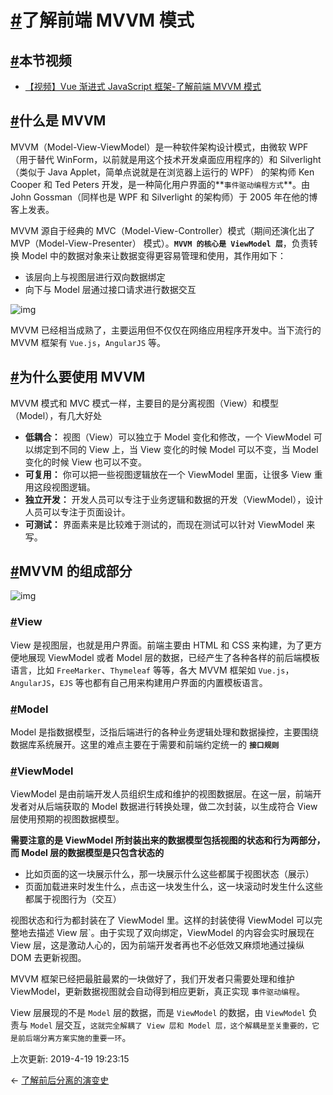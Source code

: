 # [#](https://funtl.com/zh/vue-prepare/了解前端-MVVM-模式.html#了解前端-mvvm-模式)了解前端 MVVM 模式

## [#](https://funtl.com/zh/vue-prepare/了解前端-MVVM-模式.html#本节视频)本节视频

- [【视频】Vue 渐进式 JavaScript 框架-了解前端 MVVM 模式](https://www.bilibili.com/video/av43513191/)

## [#](https://funtl.com/zh/vue-prepare/了解前端-MVVM-模式.html#什么是-mvvm)什么是 MVVM

MVVM（Model-View-ViewModel）是一种软件架构设计模式，由微软 WPF（用于替代 WinForm，以前就是用这个技术开发桌面应用程序的）和 Silverlight（类似于 Java Applet，简单点说就是在浏览器上运行的 WPF） 的架构师 Ken Cooper 和 Ted Peters 开发，是一种简化用户界面的**`事件驱动编程方式`**。由 John Gossman（同样也是 WPF 和 Silverlight 的架构师）于 2005 年在他的博客上发表。

MVVM 源自于经典的 MVC（Model-View-Controller）模式（期间还演化出了 MVP（Model-View-Presenter） 模式）。**`MVVM 的核心是 ViewModel 层`**，负责转换 Model 中的数据对象来让数据变得更容易管理和使用，其作用如下：

- 该层向上与视图层进行双向数据绑定
- 向下与 Model 层通过接口请求进行数据交互

![img](https://funtl.com/assets/Lusifer201812100001.png)

MVVM 已经相当成熟了，主要运用但不仅仅在网络应用程序开发中。当下流行的 MVVM 框架有 `Vue.js`，`AngularJS` 等。

## [#](https://funtl.com/zh/vue-prepare/了解前端-MVVM-模式.html#为什么要使用-mvvm)为什么要使用 MVVM

MVVM 模式和 MVC 模式一样，主要目的是分离视图（View）和模型（Model），有几大好处

- **低耦合：** 视图（View）可以独立于 Model 变化和修改，一个 ViewModel 可以绑定到不同的 View 上，当 View 变化的时候 Model 可以不变，当 Model 变化的时候 View 也可以不变。
- **可复用：** 你可以把一些视图逻辑放在一个 ViewModel 里面，让很多 View 重用这段视图逻辑。
- **独立开发：** 开发人员可以专注于业务逻辑和数据的开发（ViewModel），设计人员可以专注于页面设计。
- **可测试：** 界面素来是比较难于测试的，而现在测试可以针对 ViewModel 来写。

## [#](https://funtl.com/zh/vue-prepare/了解前端-MVVM-模式.html#mvvm-的组成部分)MVVM 的组成部分

![img](https://funtl.com/assets/Lusifer201812100002.png)

### [#](https://funtl.com/zh/vue-prepare/了解前端-MVVM-模式.html#view)View

View 是视图层，也就是用户界面。前端主要由 HTML 和 CSS 来构建，为了更方便地展现 ViewModel 或者 Model 层的数据，已经产生了各种各样的前后端模板语言，比如 `FreeMarker`、`Thymeleaf` 等等，各大 MVVM 框架如 `Vue.js`，`AngularJS`，`EJS` 等也都有自己用来构建用户界面的内置模板语言。

### [#](https://funtl.com/zh/vue-prepare/了解前端-MVVM-模式.html#model)Model

Model 是指数据模型，泛指后端进行的各种业务逻辑处理和数据操控，主要围绕数据库系统展开。这里的难点主要在于需要和前端约定统一的 **`接口规则`**

### [#](https://funtl.com/zh/vue-prepare/了解前端-MVVM-模式.html#viewmodel)ViewModel

ViewModel 是由前端开发人员组织生成和维护的视图数据层。在这一层，前端开发者对从后端获取的 Model 数据进行转换处理，做二次封装，以生成符合 View 层使用预期的视图数据模型。

**需要注意的是 ViewModel 所封装出来的数据模型包括视图的状态和行为两部分，而 Model 层的数据模型是只包含状态的**

- 比如页面的这一块展示什么，那一块展示什么这些都属于视图状态（展示）
- 页面加载进来时发生什么，点击这一块发生什么，这一块滚动时发生什么这些都属于视图行为（交互）

视图状态和行为都封装在了 ViewModel 里。这样的封装使得 ViewModel 可以完整地去描述 View 层`。由于实现了双向绑定，ViewModel 的内容会实时展现在 View 层，这是激动人心的，因为前端开发者再也不必低效又麻烦地通过操纵 DOM 去更新视图。

MVVM 框架已经把最脏最累的一块做好了，我们开发者只需要处理和维护 ViewModel，更新数据视图就会自动得到相应更新，真正实现 `事件驱动编程`。

View 层展现的不是 `Model` 层的数据，而是 `ViewModel` 的数据，由 `ViewModel` 负责与 `Model` 层交互，`这就完全解耦了 View 层和 Model 层，这个解耦是至关重要的，它是前后端分离方案实施的重要一环`。

上次更新: 2019-4-19 19:23:15

← [了解前后分离的演变史](https://funtl.com/zh/vue-prepare/了解前后分离的演变史.html)